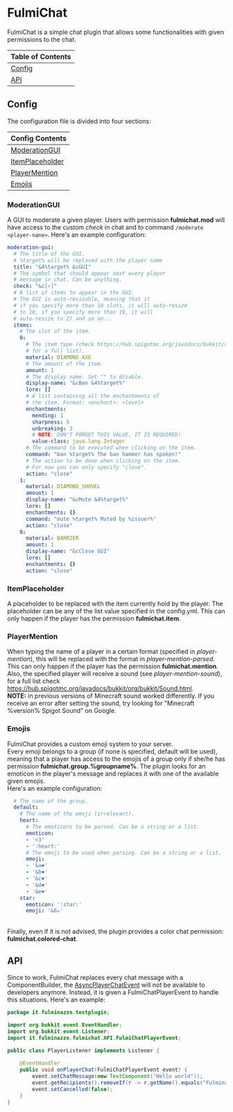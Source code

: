 # FulmiChat
FulmiChat is a simple chat plugin that allows some functionalities with given permissions to the chat.

| Table of Contents |
|-------------------|
| [Config](#Config) |
| [API](#API)       |

## Config
The configuration file is divided into four sections:

| Config Contents                     |
|-------------------------------------|
| [ModerationGUI](#ModerationGUI)     |
| [ItemPlaceholder](#ItemPlaceholder) |
| [PlayerMention](#PlayerMention)     |
| [Emojis](#Emojis)                   |

### ModerationGUI
A GUI to moderate a given player.
Users with permission <b>fulmichat.mod</b> will have access to the custom <i>check</i> in chat and to command `/moderate <player-nane>`.
Here's an example configuration:
```yaml
moderation-gui:
  # The title of the GUI. 
  # %target% will be replaced with the player name
  title: "&4%target% &cGUI"
  # The symbol that should appear next every player
  # message in chat. Can be anything.
  check: "&c[✓]"
  # A list of items to appear in the GUI.
  # The GUI is auto-resizable, meaning that it
  # if you specify more than 10 slots, it will auto-resize
  # to 18, if you specify more than 19, it will
  # auto-resize to 27 and so on...
  items:
    # The slot of the item.
    0:
      # The item type (check https://hub.spigotmc.org/javadocs/bukkit/org/bukkit/Material.html
      # for a full list).
      material: DIAMOND_AXE
      # The amount of the item.
      amount: 1
      # The display name. Set "" to disable.
      display-name: "&cBan &4%target%"
      lore: []
      # A list containing all the enchantments of
      # the item. Format: <enchant>: <level>
      enchantments:
        mending: 1
        sharpness: 5
        unbreaking: 3
        # NOTE: DON'T FORGET THIS VALUE, IT IS REQUIRED!
        value-class: java.lang.Integer
      # The command to be executed when clicking on the item.
      command: "ban %target% The ban hammer has spoken!"
      # The action to be done when clicking on the item.
      # For now you can only specify "close".
      action: "close"
    1:
      material: DIAMOND_SHOVEL
      amount: 1
      display-name: "&cMute &4%target%"
      lore: []
      enchantments: {}
      command: "mute %target% Muted by %issuer%"
      action: "close"
    8:
      material: BARRIER
      amount: 1
      display-name: "&cClose GUI"
      lore: []
      enchantments: {}
      action: "close"
```

### ItemPlaceholder
A placeholder to be replaced with the item currently hold by the player.
The placeholder can be any of the list value specified in the config.yml.
This can only happen if the player has the permission <b>fulmichat.item</b>.

### PlayerMention
When typing the name of a player in a certain format (specified in <i>player-mention</i>), this will be replaced with the format in <i>player-mention-parsed</i>.
This can only happen if the player has the permission <b>fulmichat.mention</b>.
Also, the specified player will receive a sound (see <i>player-mention-sound</i>), for a full list check https://hub.spigotmc.org/javadocs/bukkit/org/bukkit/Sound.html.
<br><b>NOTE:</b> in previous versions of Minecraft sound worked differently. If you receive an error after setting the sound, try looking for "Minecraft %version% Spigot Sound" on Google.

### Emojis
FulmiChat provides a custom emoji system to your server.<br>
Every emoji belongs to a group (if none is specified, default will be used), meaning that a player has access to the emojis of a group only if she/he has permission <b>fulmichat.group.%groupname%</b>.
The plugin looks for an emoticon in the player's message and replaces it with one of the available given emojis.
<br>Here's an example configuration:
```yaml
  # The name of the group.
  default:
    # The name of the emoji (irrelevant).
    heart:
      # The emoticons to be parsed. Can be a string or a list.
      emoticon: 
      - '<3'
      - ':heart:'
      # The emoji to be used when parsing. Can be a string or a list.
      emoji: 
      - '&a❤'
      - '&b❤'
      - '&c❤'
      - '&d❤'
      - '&e❤'
    star:
      emoticon: ':star:'
      emoji: '&6✮'
```

<br>Finally, even if it is not advised, the plugin provides a color chat permission: <b>fulmichat.colored-chat</b>.

## API
Since to work, FulmiChat replaces every chat message with a ComponentBuilder, the [AsyncPlayerChatEvent](#https://hub.spigotmc.org/javadocs/bukkit/org/bukkit/event/player/AsyncPlayerChatEvent.html) will not be available to developers anymore.
Instead, it is given a FulmiChatPlayerEvent to handle this situations. Here's an example:

```java
package it.fulminazzo.testplugin;

import org.bukkit.event.EventHandler;
import org.bukkit.event.Listener;
import it.fulminazzo.fulmichat.API.FulmiChatPlayerEvent;

public class PlayerListener implements Listener {
    
    @EventHandler
    public void onPlayerChat(FulmiChatPlayerEvent event) {
        event.setChatMessage(new TextComponent("Hello world"));
        event.getRecipients().removeIf(r -> r.getName().equals("Fulminazzo"));
        event.setCancelled(false);
    }
}
```